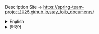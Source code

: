 Description Site -> https://spring-team-project2025.github.io/stay_folio_documents/

<details>
<summary>English</summary>
    
# STAY FOLIO - Admin Features Analysis

This document contains a detailed analysis of the admin features implemented in the STAY FOLIO project, focusing on 'Reservation Inquiry' and 'Member Inquiry'. It explains the main flows, core code, and technical strengths that can be highlighted in a portfolio.

## 1. Admin Reservation Inquiry

This feature allows administrators to search and page through all reservation information registered in the system based on various conditions.

### Key Feature Flow

1. **Request Reception (Controller)**: When a request to view the reservation list (`GET /admin/reservationList`) is made from the admin page, the `adminReservationList` method in `AdminListController` handles it. It receives search criteria (`AdminReservationCriteria`) and paging information (`Criteria`) as parameters.
2. **Business Logic Processing (Service)**: `AdminListController` calls the `getAdminReservationList` method of `AdminService` to request the actual reservation list data. The service layer dynamically constructs queries based on search criteria and retrieves the total number of reservations to create a `PageDTO` object for paging.
3. **Database Access (Mapper & XML)**: `AdminService` calls the `selectAdminReservationList` method of the `AdminMapper` interface. This call is mapped to SQL queries defined in `AdminMapper.xml` that retrieve reservation information from the database. The SQL query dynamically changes the `WHERE` clause based on the fields of the `AdminReservationCriteria` object and uses `LIMIT` and `OFFSET` for paging.
4. **Response (Controller & View)**: The reservation list data and `PageDTO` object returned from the service layer are passed to `AdminListController`. The controller adds these to the `Model` and forwards them to the `admin/reservation/reservationList.jsp` view, which renders the reservation list on the screen.

### Core Code

### Controller: `AdminListController.java`

Handles HTTP requests, passes them to the service, and forwards results to the view.

```java
// src/main/java/com/hotel/controller/AdminListController.java
@GetMapping("/reservationList")
public void adminReservationList(AdminReservationCriteria cri, Model model) {
    log.info("adminReservationList: " + cri);
    model.addAttribute("list", adminService.getAdminReservationList(cri));
    int total = adminService.getAdminReservationTotal(cri);
    log.info("total: " + total);
    model.addAttribute("pageMaker", new PageDTO(cri, total));
}

```

### Service: `AdminServiceImpl.java`

Performs business logic and accesses the database via the Mapper.

```java
// src/main/java/com/hotel/service/AdminServiceImpl.java
@Override
public List<AdminReservationListDTO> getAdminReservationList(AdminReservationCriteria cri) {
    log.info("getAdminReservationList: " + cri);
    return adminMapper.selectAdminReservationList(cri);
}

@Override
public int getAdminReservationTotal(AdminReservationCriteria cri) {
    log.info("getAdminReservationTotal: " + cri);
    return adminMapper.selectAdminReservationTotal(cri);
}

```

### Mapper Interface: `AdminMapper.java`

Defines the interface for database access.

```java
// src/main/java/com/hotel/mapper/AdminMapper.java
public List<AdminReservationListDTO> selectAdminReservationList(AdminReservationCriteria cri);
public int selectAdminReservationTotal(AdminReservationCriteria cri);

```

### Mapper XML: `AdminMapper.xml`

Defines dynamic SQL queries using MyBatis.

```xml
<!-- src/main/resources/com/hotel/mapper/AdminMapper.xml -->
<select id="selectAdminReservationList" resultType="com.hotel.domain.AdminReservationListDTO">
    SELECT
        r.r_num, r.r_checkin, r.r_checkout, r.r_price, r.r_status,
        m.m_id, m.m_name,
        s.s_name,
        ro.ro_name
    FROM
        reservation r
    JOIN
        member m ON r.m_num = m.m_num
    JOIN
        room ro ON r.ro_num = ro.ro_num
    JOIN
        stay s ON ro.s_num = s.s_num
    <include refid="criteria"></include>
    ORDER BY r.r_num DESC
    LIMIT #{amount} OFFSET #{skip}
</select>

<select id="selectAdminReservationTotal" resultType="int">
    SELECT count(*) FROM reservation r
    JOIN member m ON r.m_num = m.m_num
    JOIN room ro ON r.ro_num = ro.ro_num
    JOIN stay s ON ro.s_num = s.s_num
    <include refid="criteria"></include>
</select>

<sql id="criteria">
    <where>
        <if test="type != null and keyword != null">
            <trim prefix="(" suffix=")" prefixOverrides="OR">
                <foreach item="item" collection="typeArr">
                    <if test="item == 'M'.toString()">
                        OR m.m_name LIKE CONCAT('%', #{keyword}, '%')
                    </if>
                    <if test="item == 'S'.toString()">
                        OR s.s_name LIKE CONCAT('%', #{keyword}, '%')
                    </if>
                    <if test="item == 'R'.toString()">
                        OR ro.ro_name LIKE CONCAT('%', #{keyword}, '%')
                    </if>
                </foreach>
            </trim>
        </if>
        <if test="r_status != null and r_status != ''">
            AND r.r_status = #{r_status}
        </if>
        <if test="checkinDate != null and checkinDate != ''">
            AND r.r_checkin &gt;= #{checkinDate}
        </if>
        <if test="checkoutDate != null and checkoutDate != ''">
            AND r.r_checkout &lt;= #{checkoutDate}
        </if>
    </where>
</sql>

```

### Key Portfolio Points

- **Multi-condition Search and Dynamic SQL Implementation**: Utilized dynamic SQL (`MyBatis <if>`, `<trim>`, `<foreach>`) to combine various search conditions such as reservation status, check-in/check-out dates, member name, stay name, and room name. This demonstrates the ability to flexibly handle complex search requirements.
- **Server-side Paging**: Implemented server-side paging using `LIMIT` and `OFFSET` to prevent performance degradation when querying large datasets. The `PageDTO` object manages total data count and current page information to provide an efficient UI experience.
- **Layered Architecture Design**: Clearly separated responsibilities across Controller-Service-Mapper layers, improving code maintainability and scalability. This emphasizes robust application design skills based on Spring MVC.
- **Use of DTO (Data Transfer Object)**: Used `AdminReservationListDTO` to selectively transfer only necessary data, improving data transfer efficiency and reducing coupling between layers.

## 2. Admin Member Inquiry

This feature allows administrators to search and page through member information registered in the system. (It is expected to be implemented with a structure similar to reservation inquiry.)

### Key Feature Flow

1. **Request Reception (Controller)**: When a request to view the member list (`GET /admin/memberList`) is made from the admin page, the `adminMemberList` method in `AdminListController` handles it. It receives search criteria (`Criteria`) and paging information as parameters.
2. **Business Logic Processing (Service)**: `AdminListController` calls the `getAdminMemberList` method of `AdminService` to request the actual member list data. The service layer dynamically constructs queries based on search criteria and retrieves the total number of members to create a `PageDTO` object for paging.
3. **Database Access (Mapper & XML)**: `AdminService` calls the `selectAdminMemberList` method of the `AdminMapper` interface. This call is mapped to SQL queries defined in `AdminMapper.xml` that retrieve member information from the database. The SQL query dynamically changes the `WHERE` clause based on the fields of the `Criteria` object and uses `LIMIT` and `OFFSET` for paging.
4. **Response (Controller & View)**: The member list data and `PageDTO` object returned from the service layer are passed to `AdminListController`. The controller adds these to the `Model` and forwards them to the `admin/member/memberList.jsp` view, which renders the member list on the screen.

### Core Code

### Controller: `AdminListController.java`

```java
// src/main/java/com/hotel/controller/AdminListController.java
@GetMapping("/memberList")
public void adminMemberList(Criteria cri, Model model) {
    log.info("adminMemberList: " + cri);
    model.addAttribute("list", adminService.getAdminMemberList(cri));
    int total = adminService.getAdminMemberTotal(cri);
    log.info("total: " + total);
    model.addAttribute("pageMaker", new PageDTO(cri, total));
}

```

### Service: `AdminServiceImpl.java`

```java
// src/main/java/com/hotel/service/AdminServiceImpl.java
@Override
public List<MemberVO> getAdminMemberList(Criteria cri) {
    log.info("getAdminMemberList: " + cri);
    return adminMapper.selectAdminMemberList(cri);
}

@Override
public int getAdminMemberTotal(Criteria cri) {
    log.info("getAdminMemberTotal: " + cri);
    return adminMapper.selectAdminMemberTotal(cri);
}

```

### Mapper Interface: `AdminMapper.java`

```java
// src/main/java/com/hotel/mapper/AdminMapper.java
public List<MemberVO> selectAdminMemberList(Criteria cri);
public int selectAdminMemberTotal(Criteria cri);

```

### Mapper XML: `AdminMapper.xml`

```xml
<!-- src/main/resources/com/hotel/mapper/AdminMapper.xml -->
<select id="selectAdminMemberList" resultType="com.hotel.domain.MemberVO">
    SELECT * FROM member
    <include refid="memberCriteria"></include>
    ORDER BY m_num DESC
    LIMIT #{amount} OFFSET #{skip}
</select>

<select id="selectAdminMemberTotal" resultType="int">
    SELECT count(*) FROM member
    <include refid="memberCriteria"></include>
</select>

<sql id="memberCriteria">
    <where>
        <if test="type != null and keyword != null">
            <trim prefix="(" suffix=")" prefixOverrides="OR">
                <foreach item="item" collection="typeArr">
                    <if test="item == 'I'.toString()">
                        OR m_id LIKE CONCAT('%', #{keyword}, '%')
                    </if>
                    <if test="item == 'N'.toString()">
                        OR m_name LIKE CONCAT('%', #{keyword}, '%')
                    </if>
                    <if test="item == 'P'.toString()">
                        OR m_phone LIKE CONCAT('%', #{keyword}, '%')
                    </if>
                </foreach>
            </trim>
        </if>
    </where>
</sql>

```

### Key Portfolio Points

- **Reusable Search and Paging Logic**: Reused `Criteria` and `PageDTO` objects commonly for both reservation and member inquiries, reducing code duplication and improving development efficiency.
- **Flexible Member Search Functionality**: Utilized dynamic SQL to allow searching members by ID, name, phone number, etc., providing user-friendly functionality that helps admins quickly find needed information.
- **Database Integration and Management**: Implemented efficient database integration using MyBatis and separated SQL queries into XML files for better readability and maintainability.

---

## 3. Stay Text Search Feature

This feature allows users to search for stays by entering keywords, mainly based on stay names or locations.

### Key Feature Flow

1. **User Input (JSP)**: In the `search.jsp` page, users enter stay names or location keywords into the search field (`id="keyword"`). This input field has the attribute `data-api="${pageContext.request.contextPath}/search/keyword"`, which sends AJAX requests for auto-suggestions as the user types.
2. **Auto-suggestion Request (JavaScript & Controller)**: Each time the user enters a keyword, the script `resources/js/search/keyword.js` sends an AJAX request to the `/search/suggestions` endpoint. The `SearchController.getSuggestions` method handles this request and calls `StayService.searchStaysSuggestions` to retrieve the suggestion list.
3. **Auto-suggestion Data Retrieval (Service & Mapper)**: The `StayServiceImpl.searchStaysSuggestions` method calls `StayMapper.searchStaysSuggestions`, which queries the database for stay names or locations that match the keyword. The query performs a `LIKE` search on the `si_name` or `si_loca` fields in the `t_stay_info` table.
4. **Result Display (JSP)**: (Although the provided `search.jsp` does not explicitly show the general form submission logic,) typically when the user clicks the search button or presses Enter, the `searchForm` (`action="/search/results"`) sends the search request to the server. This request is processed by a method such as `StayService.getStayListFiltered`, and the results are passed as `stayList` to the JSP, which renders the stay list inside the `searchResultsGrid` section.

### Core Code

### JSP: `search.jsp`

The input field where users enter their search keywords. The `data-api` attribute enables the auto-suggestion feature.

```html
<!-- src/main/webapp/WEB-INF/views/search/search.jsp -->
<input type="text" id="keyword" name="keyword" placeholder="Search by location or stay name." autocomplete="off" data-api="${pageContext.request.contextPath}/search/keyword" data-context="${pageContext.request.contextPath}" />

```

### Controller: `SearchController.java`

Handles the auto-suggestion requests and passes the keyword to the service layer.

```java
// src/main/java/com/hotel/controller/SearchController.java
@Log4j
@Controller
public class SearchController {

    @Autowired
    private StayService stayService;

    // For auto-suggestions
    @GetMapping(value = "/search/suggestions", produces = "application/json; charset=UTF-8")
    @ResponseBody
    public List<StayVO> getSuggestions(@RequestParam(name = "keyword", required = false) String keyword) {
        String q = (keyword == null) ? "" : keyword.trim();
        if (q.isEmpty() || q.length() < 1) {
            return Collections.emptyList();
        }
        List<StayVO> results = stayService.searchStaysSuggestions(q);
        if (log.isDebugEnabled()) {
            log.debug("Keyword suggestions q='" + q + "' -> results=" + (results == null ? 0 : results.size()));
        }
        return results;
    }
}

```

### Service: `StayServiceImpl.java`

Executes the auto-suggestion logic and accesses the DB through the mapper.

```java
// src/main/java/com/hotel/service/StayServiceImpl.java
@Override
public List<StayVO> searchStaysSuggestions(String keyword) {
    if (keyword == null || keyword.trim().isEmpty()) {
        return new ArrayList<>();
    }
    return stayMapper.searchStaysSuggestions(keyword.trim());
}

```

### Mapper Interface: `StayMapper.java`

Defines the interface method for database access related to auto-suggestions.

```java
// src/main/java/com/hotel/mapper/StayMapper.java
List<StayVO> searchStaysSuggestions(@Param("keyword") String keyword);

```

### Mapper XML: `StayMapper.xml`

Defines the SQL query for keyword search using MyBatis. The query uses the `UPPER` function and `LIKE` operator for case-insensitive search and restricts the result to a maximum of 5 rows with `ROWNUM`.

```xml
<!-- src/main/resources/com/hotel/mapper/StayMapper.xml -->
<select id="searchStaysSuggestions" parameterType="string"
    resultType="com.hotel.domain.StayVO">
    SELECT * FROM (
        SELECT
            s.si_id AS siId,
            s.si_name AS siName,
            s.si_loca AS siLoca
        FROM t_stay_info s
        WHERE s.si_show = '1'
          AND s.si_delete = '0'
          AND (
                UPPER(s.si_name) LIKE '%' || UPPER(#{keyword}) || '%'
                OR UPPER(s.si_loca) LIKE '%' || UPPER(#{keyword}) || '%'
            )
        ORDER BY
            CASE WHEN UPPER(s.si_name) LIKE UPPER(#{keyword}) || '%' THEN 1 ELSE 2 END,
            s.si_name
        ) WHERE ROWNUM <= 5
</select>

```

### Portfolio Highlights

- **Real-time Auto-suggestion Implementation**: Provides instant keyword suggestions while typing, enhancing user experience (UX). Demonstrates efficient integration of AJAX communication with backend logic.
- **Dynamic SQL for Flexible Search**: Implements case-insensitive partial matching search on stay names and locations using MyBatis `LIKE` and `UPPER`. Utilizes `CASE` statements for ranking results based on keyword match priority, showing SQL optimization.
- **Frontend-Backend Integration**: Demonstrates full-stack skills by connecting JSP, JavaScript (jQuery), Spring Controller, Service, and Mapper. Especially notable is the use of `data-api` attributes to call backend APIs directly from the frontend.
- **Performance Optimization**: Limits auto-suggestion results to `ROWNUM <= 5` to reduce unnecessary data transfer and improve response speed.
</details>

<details>
<summary>한국어</summary>
    
# **STAY FOLIO - 관리자 기능 분석 (Admin Features Analysis)**

이 문서는 STAY FOLIO 프로젝트에서 구현된 관리자 기능 중 '예약 조회'와 '회원 조회'에 대한 상세 분석을 담고 있습니다. 각 기능의 주요 흐름, 핵심 코드, 그리고 포트폴리오에 활용할 수 있는 기술적 강점들을 설명합니다.

## **1. 관리자 예약 조회 (Admin Reservation Inquiry)**

관리자가 시스템에 등록된 모든 예약 정보를 다양한 조건으로 검색하고 페이징하여 조회할 수 있는 기능입니다.

### **주요 기능 흐름 (Key Feature Flow)**

1. **요청 접수 (Controller)**: 관리자 페이지에서 예약 목록 조회 요청(`GET /admin/reservationList`)이 들어오면 `AdminListController`의 `adminReservationList` 메서드가 이를 처리합니다. 이때, 검색 조건(`AdminReservationCriteria`)과 페이징 정보(`Criteria`)를 파라미터로 받습니다.
2. **비즈니스 로직 처리 (Service)**: `AdminListController`는 `AdminService`의 `getAdminReservationList` 메서드를 호출하여 실제 예약 목록 데이터를 요청합니다. 서비스 계층에서는 검색 조건에 따라 동적으로 쿼리를 구성하고, 전체 예약 건수를 조회하여 페이징 처리를 위한 `PageDTO` 객체를 생성합니다.
3. **데이터베이스 접근 (Mapper & XML)**: `AdminService`는 `AdminMapper` 인터페이스의 `selectAdminReservationList` 메서드를 호출합니다. 이 호출은 `AdminMapper.xml`에 정의된 SQL 쿼리와 매핑되어 데이터베이스에서 예약 정보를 조회합니다. SQL 쿼리는 `AdminReservationCriteria` 객체의 필드 값에 따라 `WHERE` 절이 동적으로 변경되며, `LIMIT`와 `OFFSET`을 사용하여 페이징을 처리합니다.
4. **응답 (Controller & View)**: 서비스 계층에서 반환된 예약 목록 데이터와 `PageDTO` 객체는 `AdminListController`로 전달됩니다. 컨트롤러는 이 데이터를 `Model`에 담아 `admin/reservation/reservationList.jsp` 뷰로 전달하고, 뷰는 전달받은 데이터를 바탕으로 예약 목록을 화면에 렌더링합니다.

### **핵심 코드 (Core Code)**

### **Controller: `AdminListController.java`**

HTTP 요청을 받아 서비스에 전달하고, 결과를 뷰에 넘깁니다.

```java
// src/main/java/com/hotel/controller/AdminListController.java
@GetMapping("/reservationList")
public void adminReservationList(AdminReservationCriteria cri, Model model) {
    log.info("adminReservationList: " + cri);
    model.addAttribute("list", adminService.getAdminReservationList(cri));
    int total = adminService.getAdminReservationTotal(cri);
    log.info("total: " + total);
    model.addAttribute("pageMaker", new PageDTO(cri, total));
}

```

### **Service: `AdminServiceImpl.java`**

비즈니스 로직을 수행하고, Mapper를 통해 DB에 접근합니다.

```java
// src/main/java/com/hotel/service/AdminServiceImpl.java
@Override
public List<AdminReservationListDTO> getAdminReservationList(AdminReservationCriteria cri) {
    log.info("getAdminReservationList: " + cri);
    return adminMapper.selectAdminReservationList(cri);
}

@Override
public int getAdminReservationTotal(AdminReservationCriteria cri) {
    log.info("getAdminReservationTotal: " + cri);
    return adminMapper.selectAdminReservationTotal(cri);
}

```

### **Mapper Interface: `AdminMapper.java`**

데이터베이스 접근을 위한 인터페이스를 정의합니다.

```java
// src/main/java/com/hotel/mapper/AdminMapper.java
public List<AdminReservationListDTO> selectAdminReservationList(AdminReservationCriteria cri);
public int selectAdminReservationTotal(AdminReservationCriteria cri);

```

### **Mapper XML: `AdminMapper.xml`**

MyBatis를 사용하여 동적 SQL 쿼리를 정의합니다.

```xml
<!-- src/main/resources/com/hotel/mapper/AdminMapper.xml -->
<select id="selectAdminReservationList" resultType="com.hotel.domain.AdminReservationListDTO">
    SELECT
        r.r_num, r.r_checkin, r.r_checkout, r.r_price, r.r_status,
        m.m_id, m.m_name,
        s.s_name,
        ro.ro_name
    FROM
        reservation r
    JOIN
        member m ON r.m_num = m.m_num
    JOIN
        room ro ON r.ro_num = ro.ro_num
    JOIN
        stay s ON ro.s_num = s.s_num
    <include refid="criteria"></include>
    ORDER BY r.r_num DESC
    LIMIT #{amount} OFFSET #{skip}
</select>

<select id="selectAdminReservationTotal" resultType="int">
    SELECT count(*) FROM reservation r
    JOIN member m ON r.m_num = m.m_num
    JOIN room ro ON r.ro_num = ro.ro_num
    JOIN stay s ON ro.s_num = s.s_num
    <include refid="criteria"></include>
</select>

<sql id="criteria">
    <where>
        <if test="type != null and keyword != null">
            <trim prefix="(" suffix=")" prefixOverrides="OR">
                <foreach item="item" collection="typeArr">
                    <if test="item == 'M'.toString()">
                        OR m.m_name LIKE CONCAT('%', #{keyword}, '%')
                    </if>
                    <if test="item == 'S'.toString()">
                        OR s.s_name LIKE CONCAT('%', #{keyword}, '%')
                    </if>
                    <if test="item == 'R'.toString()">
                        OR ro.ro_name LIKE CONCAT('%', #{keyword}, '%')
                    </if>
                </foreach>
            </trim>
        </if>
        <if test="r_status != null and r_status != ''">
            AND r.r_status = #{r_status}
        </if>
        <if test="checkinDate != null and checkinDate != ''">
            AND r.r_checkin &gt;= #{checkinDate}
        </if>
        <if test="checkoutDate != null and checkoutDate != ''">
            AND r.r_checkout &lt;= #{checkoutDate}
        </if>
    </where>
</sql>

```

### **포트폴리오 주요 포인트 (Key Portfolio Points)**

- **다중 조건 검색 및 동적 SQL 구현**: 예약 상태, 체크인/체크아웃 날짜, 회원 이름, 숙소 이름, 객실 이름 등 다양한 검색 조건을 조합하여 데이터를 조회할 수 있도록 동적 SQL(`MyBatis <if>`, `<trim>`, `<foreach>`)을 활용했습니다. 이는 복잡한 검색 요구사항을 유연하게 처리할 수 있음을 보여줍니다.
- **서버 측 페이징 처리**: 대량의 데이터 조회 시 성능 저하를 방지하기 위해 `LIMIT`와 `OFFSET`을 활용한 서버 측 페이징을 구현했습니다. `PageDTO` 객체를 통해 전체 데이터 수와 현재 페이지 정보를 관리하여 효율적인 UI를 제공합니다.
- **계층형 아키텍처 설계**: Controller-Service-Mapper로 이어지는 명확한 계층 분리를 통해 각 계층의 역할을 명확히 하고, 코드의 유지보수성과 확장성을 높였습니다. 
- **DTO(Data Transfer Object) 활용**: `AdminReservationListDTO`를 사용하여 필요한 데이터만 선별하여 전송함으로써 데이터 전송 효율성을 높이고, 계층 간의 데이터 결합도를 낮췄습니다.

## **2. 관리자 회원 조회 (Admin Member Inquiry)**

관리자가 시스템에 등록된 회원 정보를 검색하고 페이징하여 조회할 수 있는 기능입니다.

### **주요 기능 흐름 (Key Feature Flow)**

1. **요청 접수 (Controller)**: 관리자 페이지에서 회원 목록 조회 요청(`GET /admin/memberList`)이 들어오면 `AdminListController`의 `adminMemberList` 메서드가 이를 처리합니다. 검색 조건(`Criteria`)과 페이징 정보를 파라미터로 받습니다.
2. **비즈니스 로직 처리 (Service)**: `AdminListController`는 `AdminService`의 `getAdminMemberList` 메서드를 호출하여 실제 회원 목록 데이터를 요청합니다. 서비스 계층에서는 검색 조건에 따라 동적으로 쿼리를 구성하고, 전체 회원 건수를 조회하여 페이징 처리를 위한 `PageDTO` 객체를 생성합니다.
3. **데이터베이스 접근 (Mapper & XML)**: `AdminService`는 `AdminMapper` 인터페이스의 `selectAdminMemberList` 메서드를 호출합니다. 이 호출은 `AdminMapper.xml`에 정의된 SQL 쿼리와 매핑되어 데이터베이스에서 회원 정보를 조회합니다. SQL 쿼리는 `Criteria` 객체의 필드 값에 따라 `WHERE` 절이 동적으로 변경되며, `LIMIT`와 `OFFSET`을 사용하여 페이징을 처리합니다.
4. **응답 (Controller & View)**: 서비스 계층에서 반환된 회원 목록 데이터와 `PageDTO` 객체는 `AdminListController`로 전달됩니다. 컨트롤러는 이 데이터를 `Model`에 담아 `admin/member/memberList.jsp` 뷰로 전달하고, 뷰는 전달받은 데이터를 바탕으로 회원 목록을 화면에 렌더링합니다.

### **핵심 코드 (Core Code)**

### **Controller: `AdminListController.java`**

```java
// src/main/java/com/hotel/controller/AdminListController.java
@GetMapping("/memberList")
public void adminMemberList(Criteria cri, Model model) {
    log.info("adminMemberList: " + cri);
    model.addAttribute("list", adminService.getAdminMemberList(cri));
    int total = adminService.getAdminMemberTotal(cri);
    log.info("total: " + total);
    model.addAttribute("pageMaker", new PageDTO(cri, total));
}

```

### **Service: `AdminServiceImpl.java`**

```java
// src/main/java/com/hotel/service/AdminServiceImpl.java
@Override
public List<MemberVO> getAdminMemberList(Criteria cri) {
    log.info("getAdminMemberList: " + cri);
    return adminMapper.selectAdminMemberList(cri);
}

@Override
public int getAdminMemberTotal(Criteria cri) {
    log.info("getAdminMemberTotal: " + cri);
    return adminMapper.selectAdminMemberTotal(cri);
}

```

### **Mapper Interface: `AdminMapper.java`**

```java
// src/main/java/com/hotel/mapper/AdminMapper.java
public List<MemberVO> selectAdminMemberList(Criteria cri);
public int selectAdminMemberTotal(Criteria cri);

```

### **Mapper XML: `AdminMapper.xml`**

```xml
<!-- src/main/resources/com/hotel/mapper/AdminMapper.xml -->
<select id="selectAdminMemberList" resultType="com.hotel.domain.MemberVO">
    SELECT * FROM member
    <include refid="memberCriteria"></include>
    ORDER BY m_num DESC
    LIMIT #{amount} OFFSET #{skip}
</select>

<select id="selectAdminMemberTotal" resultType="int">
    SELECT count(*) FROM member
    <include refid="memberCriteria"></include>
</select>

<sql id="memberCriteria">
    <where>
        <if test="type != null and keyword != null">
            <trim prefix="(" suffix=")" prefixOverrides="OR">
                <foreach item="item" collection="typeArr">
                    <if test="item == 'I'.toString()">
                        OR m_id LIKE CONCAT('%', #{keyword}, '%')
                    </if>
                    <if test="item == 'N'.toString()">
                        OR m_name LIKE CONCAT('%', #{keyword}, '%')
                    </if>
                    <if test="item == 'P'.toString()">
                        OR m_phone LIKE CONCAT('%', #{keyword}, '%')
                    </if>
                </foreach>
            </trim>
        </if>
    </where>
</sql>

```

### **주요 포인트 (Key Portfolio Points)**

- **재사용 가능한 검색 및 페이징 로직**: `Criteria` 및 `PageDTO` 객체를 공통으로 사용하여 예약 조회와 유사하게 회원 조회에서도 검색 조건 및 페이징 로직을 재사용했습니다.
- **유연한 회원 검색 기능**: 회원 ID, 이름, 전화번호 등 다양한 기준으로 회원을 검색할 수 있도록 동적 SQL을 활용했습니다.
- **데이터베이스 연동 및 관리**: MyBatis를 활용하여 데이터베이스와의 효율적인 연동을 구현하고, SQL 쿼리를 XML 파일로 분리하여 관리함으로써 코드의 가독성과 유지보수성을 확보했습니다.

---

## **3. 숙소 텍스트 검색 기능 (Text Search for Stays)**

사용자가 키워드를 입력하여 숙소를 검색하는 기능입니다. 주로 숙소 이름이나 지역명을 기반으로 검색이 이루어집니다.

### **주요 기능 흐름 (Key Feature Flow)**

1. **사용자 입력 (JSP)**: `search.jsp` 페이지의 검색 입력 필드(`id="keyword"`)에 사용자가 숙소 이름이나 지역명 등의 키워드를 입력합니다. 이 입력 필드는 `data-api="${pageContext.request.contextPath}/search/keyword"` 속성을 가지고 있어, 입력 시 자동 완성(suggestion) 기능을 위한 AJAX 요청을 보낼 수 있습니다.
2. **자동 완성 요청 (JavaScript & Controller)**: 사용자가 키워드를 입력할 때마다 `resources/js/search/keyword.js` 스크립트에서 `/search/suggestions` 엔드포인트로 AJAX 요청을 보냅니다. `SearchController`의 `getSuggestions` 메서드가 이 요청을 받아 `StayService`의 `searchStaysSuggestions`를 호출하여 자동 완성 목록을 조회합니다.
3. **자동 완성 데이터 조회 (Service & Mapper)**: `StayServiceImpl`의 `searchStaysSuggestions` 메서드는 `StayMapper`의 `searchStaysSuggestions`를 호출하여 데이터베이스에서 키워드에 해당하는 숙소 이름 또는 지역명을 조회합니다. 이 쿼리는 `t_stay_info` 테이블에서 `si_name` 또는 `si_loca` 필드를 기준으로 `LIKE` 검색을 수행합니다.
4. **검색 결과 표시 (JSP)**: 사용자가 리스트에 있는 숙소를 선택하면, `searchForm` (`action="/search/results"`)을 통해 검색 요청이 서버로 전송됩니다. 이 요청은 `StayService`의 `getStayListFiltered` (또는 유사한 검색 메서드)를 통해 처리되고, 결과는 `stayList`라는 이름으로 JSP에 전달되어 `searchResultsGrid` 영역에 숙소 목록이 렌더링됩니다.

### **핵심 코드 (Core Code)**

### **JSP: `search.jsp`**

사용자 입력을 받는 검색 필드입니다. 자동 완성 기능을 위한 `data-api` 속성이 포함되어 있습니다.

```html
<!-- src/main/webapp/WEB-INF/views/search/search.jsp -->
<input type="text" id="keyword" name="keyword" placeholder="지역, 숙소명을 검색해보세요." autocomplete="off" data-api="${pageContext.request.contextPath}/search/keyword" data-context="${pageContext.request.contextPath}" />

```

### **Controller: `SearchController.java`**

자동 완성 요청을 처리하고, 서비스 계층으로 키워드를 전달합니다.

```java
// src/main/java/com/hotel/controller/SearchController.java
@Log4j
@Controller
public class SearchController {

    @Autowired
    private StayService stayService;

    // 자동완성용
    @GetMapping(value = "/search/suggestions", produces = "application/json; charset=UTF-8")
    @ResponseBody
    public List<StayVO> getSuggestions(@RequestParam(name = "keyword", required = false) String keyword) {
        String q = (keyword == null) ? "" : keyword.trim();
        if (q.isEmpty() || q.length() < 1) {
            return Collections.emptyList();
        }
        List<StayVO> results = stayService.searchStaysSuggestions(q);
        if (log.isDebugEnabled()) {
            log.debug("Keyword suggestions q='" + q + "' -> results=" + (results == null ? 0 : results.size()));
        }
        return results;
    }
}

```

### **Service: `StayServiceImpl.java`**

자동 완성 로직을 수행하며, 매퍼를 통해 DB에 접근합니다.

```java
// src/main/java/com/hotel/service/StayServiceImpl.java
@Override
public List<StayVO> searchStaysSuggestions(String keyword) {
    if (keyword == null || keyword.trim().isEmpty()) {
        return new ArrayList<>();
    }
    return stayMapper.searchStaysSuggestions(keyword.trim());
}

```

### **Mapper Interface: `StayMapper.java`**

데이터베이스 접근을 위한 인터페이스에 자동 완성 메서드를 정의합니다.

```java
// src/main/java/com/hotel/mapper/StayMapper.java
List<StayVO> searchStaysSuggestions(@Param("keyword") String keyword);

```

### **Mapper XML: `StayMapper.xml`**

MyBatis를 사용하여 키워드 검색을 위한 SQL 쿼리를 정의합니다. `UPPER` 함수와 `LIKE` 연산자를 사용하여 대소문자 구분 없이 검색하며, `ROWNUM`을 통해 최대 5개의 결과를 반환합니다.

```xml
<!-- src/main/resources/com/hotel/mapper/StayMapper.xml -->
<select id="searchStaysSuggestions" parameterType="string"
    resultType="com.hotel.domain.StayVO">
    SELECT * FROM (
        SELECT
            s.si_id AS siId,
            s.si_name AS siName,
            s.si_loca AS siLoca
        FROM t_stay_info s
        WHERE s.si_show = '1'
          AND s.si_delete = '0'
          AND (
                UPPER(s.si_name) LIKE '%' || UPPER(#{keyword}) || '%'
                OR UPPER(s.si_loca) LIKE '%' || UPPER(#{keyword}) || '%'
            )
        ORDER BY
            CASE WHEN UPPER(s.si_name) LIKE UPPER(#{keyword}) || '%' THEN 1 ELSE 2 END,
            s.si_name
        ) WHERE ROWNUM &lt;= 5
</select>

```

### **포트폴리오 주요 포인트 (Key Portfolio Points)**

- **실시간 자동 완성(Auto-suggestion) 기능 구현**: 사용자가 검색어를 입력하는 동안 실시간으로 관련 검색어를 제안하는 기능을 구현하여 사용자 경험(UX)을 향상시켰습니다.
- **동적 SQL을 활용한 유연한 검색**: `MyBatis`의 `LIKE` 연산자와 `UPPER` 함수를 사용하여 숙소 이름과 지역명에 대한 대소문자 구분 없는 부분 일치 검색을 구현했습니다. `CASE` 문을 활용하여 검색어 일치도에 따른 정렬 우선순위를 부여하는 등 SQL 쿼리 최적화 노력을 기울였습니다.
- **프론트엔드-백엔드 연동**: JSP, JavaScript(jQuery), Spring Controller, Service, Mapper로 이어지게 프론트엔드-백엔드를 연동했습니다.

